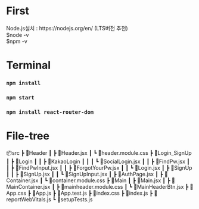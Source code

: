 <h1>First</h1>
Node.js설치 : https://nodejs.org/en/ (LTS버전 추천)<br/>
$node -v<br/>
$npm -v<br/>

<h1>Terminal</h1>

### `npm install`
### `npm start`
### `npm install react-router-dom`

<h1>File-tree</h1>
📦src
 ┣ 📂Header
 ┃ ┣ 📜Header.jsx
 ┃ ┗ 📜header.module.css
 ┣ 📂Login_SignUp
 ┃ ┣ 📂Login
 ┃ ┃ ┣ 📂KakaoLogin
 ┃ ┃ ┃ ┗ 📜SocialLogin.jsx
 ┃ ┃ ┣ 📜FindPw.jsx
 ┃ ┃ ┣ 📜FindPwInput.jsx
 ┃ ┃ ┣ 📜ForgotYourPw.jsx
 ┃ ┃ ┗ 📜Login.jsx
 ┃ ┣ 📂SignUp
 ┃ ┃ ┣ 📜SignUp.jsx
 ┃ ┃ ┗ 📜SignUpInput.jsx
 ┃ ┣ 📜AuthPage.jsx
 ┃ ┣ 📜Container.jsx
 ┃ ┗ 📜container.module.css
 ┣ 📂Main
 ┃ ┣ 📜Main.jsx
 ┃ ┣ 📜MainContainer.jsx
 ┃ ┣ 📜mainheader.module.css
 ┃ ┗ 📜MainHeaderBtn.jsx
 ┣ 📜App.css
 ┣ 📜App.js
 ┣ 📜App.test.js
 ┣ 📜index.css
 ┣ 📜index.js
 ┣ 📜reportWebVitals.js
 ┗ 📜setupTests.js
